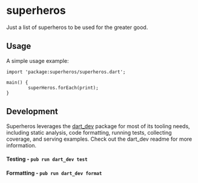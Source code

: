 # superheros

Just a list of superheros to be used for the greater good.

## Usage

A simple usage example:

    import 'package:superheros/superheros.dart';

    main() {
			superHeros.forEach(print);
    }

## Development

Superheros leverages the [dart_dev](https://github.com/Workiva/dart_dev) package for most of its
tooling needs, including static analysis, code formatting, running tests, collecting coverage,
and serving examples. Check out the dart_dev readme for more information.

#### Testing - `pub run dart_dev test` 

#### Formatting - `pub run dart_dev format` 
